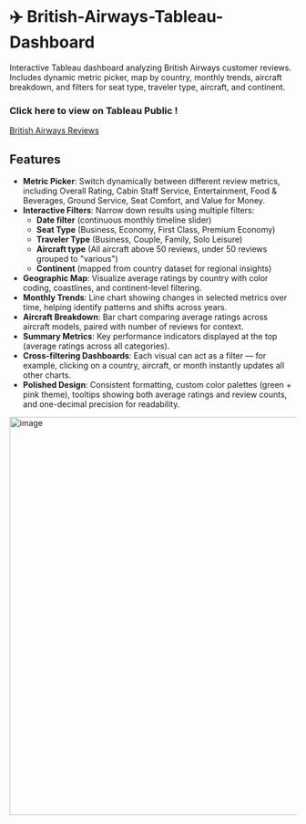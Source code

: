 # ✈️ British-Airways-Tableau-Dashboard
Interactive Tableau dashboard analyzing British Airways customer reviews. Includes dynamic metric picker, map by country, monthly trends, aircraft breakdown, and filters for seat type, traveler type, aircraft, and continent.

### Click here to view on Tableau Public ! 
[British Airways Reviews](https://public.tableau.com/app/profile/michellefangg/viz/BritishAirwaysReview_17591932335800/Dashboard1)

## Features
- **Metric Picker**: Switch dynamically between different review metrics, including Overall Rating, Cabin Staff Service, Entertainment, Food & Beverages, Ground Service, Seat Comfort, and Value for Money.  
- **Interactive Filters**: Narrow down results using multiple filters:  
  - **Date filter** (continuous monthly timeline slider)  
  - **Seat Type** (Business, Economy, First Class, Premium Economy)  
  - **Traveler Type** (Business, Couple, Family, Solo Leisure)
  - **Aircraft type** (All aircraft above 50 reviews, under 50 reviews grouped to "various")  
  - **Continent** (mapped from country dataset for regional insights)  
- **Geographic Map**: Visualize average ratings by country with color coding, coastlines, and continent-level filtering.  
- **Monthly Trends**: Line chart showing changes in selected metrics over time, helping identify patterns and shifts across years.  
- **Aircraft Breakdown**: Bar chart comparing average ratings across aircraft models, paired with number of reviews for context.  
- **Summary Metrics**: Key performance indicators displayed at the top (average ratings across all categories).  
- **Cross-filtering Dashboards**: Each visual can act as a filter — for example, clicking on a country, aircraft, or month instantly updates all other charts.  
- **Polished Design**: Consistent formatting, custom color palettes (green + pink theme), tooltips showing both average ratings and review counts, and one-decimal precision for readability.  

<img width="1193" height="698" alt="image" src="https://github.com/user-attachments/assets/615ab0c9-544b-4577-b063-d2cfee42f2a9" />

